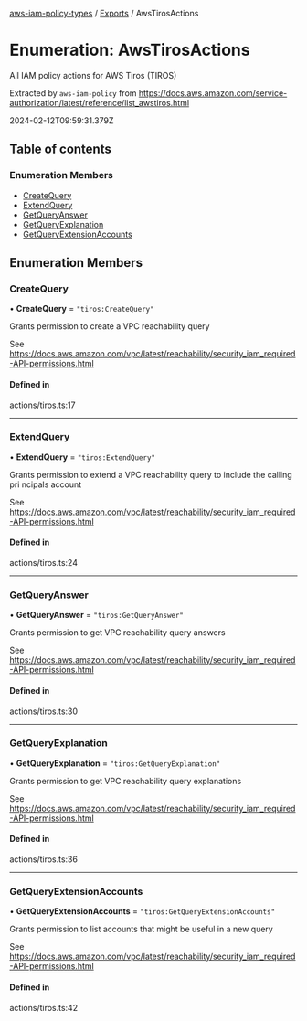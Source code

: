 [aws-iam-policy-types](../README.md) / [Exports](../modules.md) / AwsTirosActions

# Enumeration: AwsTirosActions

All IAM policy actions for AWS Tiros (TIROS)

Extracted by `aws-iam-policy` from
https://docs.aws.amazon.com/service-authorization/latest/reference/list_awstiros.html

2024-02-12T09:59:31.379Z

## Table of contents

### Enumeration Members

- [CreateQuery](AwsTirosActions.md#createquery)
- [ExtendQuery](AwsTirosActions.md#extendquery)
- [GetQueryAnswer](AwsTirosActions.md#getqueryanswer)
- [GetQueryExplanation](AwsTirosActions.md#getqueryexplanation)
- [GetQueryExtensionAccounts](AwsTirosActions.md#getqueryextensionaccounts)

## Enumeration Members

### CreateQuery

• **CreateQuery** = ``"tiros:CreateQuery"``

Grants permission to create a VPC reachability query

See https://docs.aws.amazon.com/vpc/latest/reachability/security_iam_required-API-permissions.html

#### Defined in

actions/tiros.ts:17

___

### ExtendQuery

• **ExtendQuery** = ``"tiros:ExtendQuery"``

Grants permission to extend a VPC reachability query to include the calling pri
ncipals account

See https://docs.aws.amazon.com/vpc/latest/reachability/security_iam_required-API-permissions.html

#### Defined in

actions/tiros.ts:24

___

### GetQueryAnswer

• **GetQueryAnswer** = ``"tiros:GetQueryAnswer"``

Grants permission to get VPC reachability query answers

See https://docs.aws.amazon.com/vpc/latest/reachability/security_iam_required-API-permissions.html

#### Defined in

actions/tiros.ts:30

___

### GetQueryExplanation

• **GetQueryExplanation** = ``"tiros:GetQueryExplanation"``

Grants permission to get VPC reachability query explanations

See https://docs.aws.amazon.com/vpc/latest/reachability/security_iam_required-API-permissions.html

#### Defined in

actions/tiros.ts:36

___

### GetQueryExtensionAccounts

• **GetQueryExtensionAccounts** = ``"tiros:GetQueryExtensionAccounts"``

Grants permission to list accounts that might be useful in a new query

See https://docs.aws.amazon.com/vpc/latest/reachability/security_iam_required-API-permissions.html

#### Defined in

actions/tiros.ts:42
